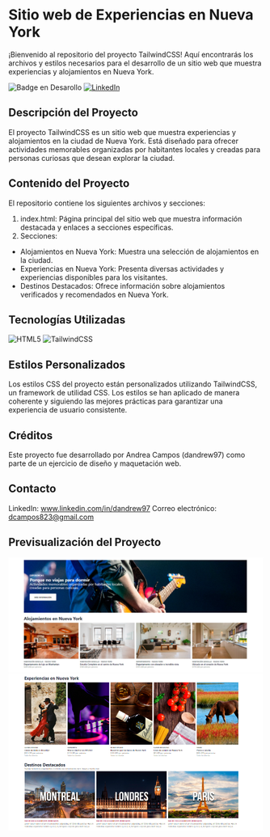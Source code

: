 # Sitio web de Experiencias en Nueva York
¡Bienvenido al repositorio del proyecto TailwindCSS! Aquí encontrarás los archivos y estilos necesarios para el desarrollo de un sitio web que muestra experiencias y alojamientos en Nueva York.

<!-- Badges  -->

![Badge en Desarollo](https://img.shields.io/badge/STATUS-Finish-brightgreen)
[![LinkedIn][linkedin-shield]][linkedin-url]

[linkedin-shield]: https://img.shields.io/badge/-LinkedIn-black.svg?style=for-the-badge&logo=linkedin&colorB=555
[linkedin-url]: https://www.linkedin.com/in/dandrew97

## Descripción del Proyecto
El proyecto TailwindCSS es un sitio web que muestra experiencias y alojamientos en la ciudad de Nueva York. Está diseñado para ofrecer actividades memorables organizadas por habitantes locales y creadas para personas curiosas que desean explorar la ciudad.

## Contenido del Proyecto
El repositorio contiene los siguientes archivos y secciones:

1. index.html: Página principal del sitio web que muestra información destacada y enlaces a secciones específicas.
2. Secciones:
- Alojamientos en Nueva York: Muestra una selección de alojamientos en la ciudad.
- Experiencias en Nueva York: Presenta diversas actividades y experiencias disponibles para los visitantes.
- Destinos Destacados: Ofrece información sobre alojamientos verificados y recomendados en Nueva York.

## Tecnologías Utilizadas
![HTML5](https://img.shields.io/badge/html5-%23E34F26.svg?style=for-the-badge&logo=html5&logoColor=white)
![TailwindCSS](https://img.shields.io/badge/tailwindcss-%2338B2AC.svg?style=for-the-badge&logo=tailwind-css&logoColor=white)

  
## Estilos Personalizados
Los estilos CSS del proyecto están personalizados utilizando TailwindCSS, un framework de utilidad CSS. Los estilos se han aplicado de manera coherente y siguiendo las mejores prácticas para garantizar una experiencia de usuario consistente.

## Créditos
Este proyecto fue desarrollado por Andrea Campos (dandrew97) como parte de un ejercicio de diseño y maquetación web.

## Contacto
LinkedIn: www.linkedin.com/in/dandrew97
Correo electrónico: dcampos823@gmail.com

## Previsualización del Proyecto
![proyecto](https://github.com/dandrew97/Imagenes_CineBit/blob/main/Captura%20de%20pantalla%202024-02-09%20210800.png)
![proyecto](https://github.com/dandrew97/Imagenes_CineBit/blob/main/Captura%20de%20pantalla%202024-02-09%20210816.png)

